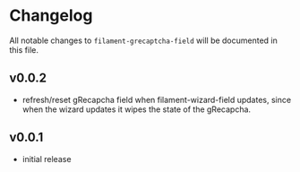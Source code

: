 # Changelog

All notable changes to `filament-grecaptcha-field` will be documented in this file.


## v0.0.2
- refresh/reset gRecapcha field when filament-wizard-field updates, since when the wizard updates it wipes the state of the gRecapcha. 

## v0.0.1
- initial release
